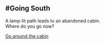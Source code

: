 #Going South
---
A lamp-lit path leads to an abandoned cabin.  
Where do you go now?
  
[Go around the cabin](../behindCabin/foliage.md)
